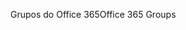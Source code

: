 <span data-ttu-id="01dd7-101">Grupos do Office 365</span><span class="sxs-lookup"><span data-stu-id="01dd7-101">Office 365 Groups</span></span>